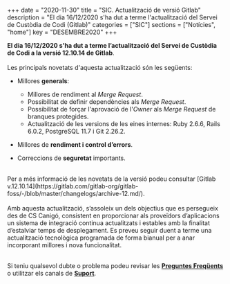 +++
date        = "2020-11-30"
title       = "SIC. Actualització de versió Gitlab"
description = "El dia 16/12/2020 s'ha dut a terme l'actualització del Servei de Custòdia de Codi (Gitlab)"
categories  = ["SIC"]
sections    = ["Notícies", "home"]
key         = "DESEMBRE2020"
+++

**El dia 16/12/2020 s'ha dut a terme l’actualització del Servei de Custòdia de Codi a la versió 12.10.14 de Gitlab**.
<br>
<br>
Les principals novetats d'aquesta actualització són les següents:
<br>

* Millores **generals**:
    * Millores de rendiment al *Merge Request*.
    * Possibilitat de definir dependències als *Merge Request*.
    * Possibilitat de forçar l'aprovació de l'*Owner* als *Merge Request* de branques protegides.
    * Actualització de les versions de les eines internes: Ruby 2.6.6, Rails 6.0.2, PostgreSQL 11.7 i Git 2.26.2.

* Millores de **rendiment i control d’errors**.
* Correccions de **seguretat** importants.

<br>
Per a més informació de les novetats de la versió podeu consultar [Gitlab v.12.10.14](https://gitlab.com/gitlab-org/gitlab-foss/-/blob/master/changelogs/archive-12.md/).
<br>
<br>
Amb aquesta actualització, s’assoleix un dels objectius que es persegueix des de CS Canigó, consistent en proporcionar als
proveïdors d’aplicacions un sistema de integració continua actualitzats i estables amb la finalitat d’estalviar temps de desplegament.
Es preveu seguir duent a terme una actualització tecnològica programada de forma bianual per a anar incorporant
millores i nova funcionalitat.
<br>
<br>

Si teniu qualsevol dubte o problema podeu revisar les [**Preguntes Freqüents**](/sic/faq) o utilitzar els canals de [**Suport**](/sic/suport).